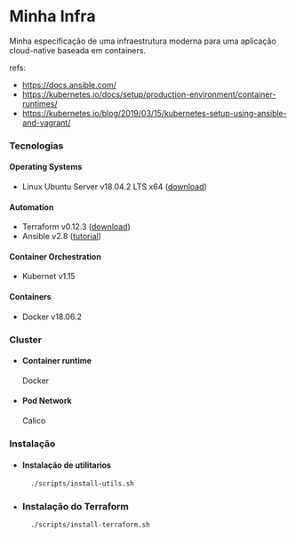 # Minha Infra

Minha especificação de uma infraestrutura moderna para uma aplicação cloud-native baseada em containers.

refs:

- https://docs.ansible.com/
- https://kubernetes.io/docs/setup/production-environment/container-runtimes/
- https://kubernetes.io/blog/2019/03/15/kubernetes-setup-using-ansible-and-vagrant/

### Tecnologias

#### Operating Systems

  - Linux Ubuntu Server v18.04.2 LTS x64 ([download](http://mirror.ufca.edu.br/mirror/ubuntu-releases/18.04.2/ubuntu-18.04.2-live-server-amd64.iso))

#### Automation

  - Terraform v0.12.3 ([download](https://releases.hashicorp.com/terraform/0.12.3/terraform_0.12.3_linux_amd64.zip))
  - Ansible v2.8 ([tutorial](https://docs.ansible.com/ansible/latest/installation_guide/intro_installation.html#latest-releases-via-apt-ubuntu))

#### Container Orchestration

  - Kubernet v1.15

#### Containers

  - Docker v18.06.2

### Cluster

- #### Container runtime

  Docker

- #### Pod Network

  Calico

### Instalação

- #### Instalação de utilitarios

    ```sh
      ./scripts/install-utils.sh  
    ```

- ### Instalação do Terraform

    ```sh
      ./scripts/install-terraform.sh  
    ```